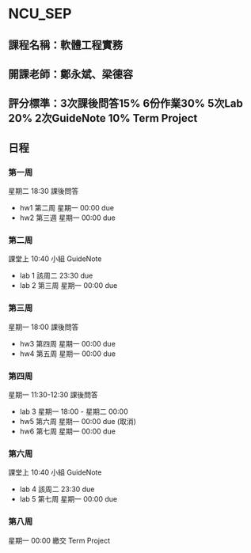 # NCU_SEP

## 課程名稱：軟體工程實務


## 開課老師：鄭永斌、梁德容

## 評分標準：3次課後問答15% 6份作業30% 5次Lab 20% 2次GuideNote 10% Term Project

## 日程

### 第一周 
星期二 18:30 課後問答

* hw1 第二周 星期一 00:00 due
* hw2 第三週 星期一 00:00 due

### 第二周
課堂上 10:40 小組 GuideNote

* lab 1 該周二 23:30 due
* lab 2 第三周 星期一 00:00 due

### 第三周
星期一 18:00 課後問答
* hw3 第四周 星期一 00:00 due
* hw4 第五周 星期一 00:00 due

### 第四周
星期一 11:30-12:30 課後問答

* lab 3 星期一 18:00 - 星期二 00:00
* hw5 第六周 星期一 00:00 due  (取消)
* hw6 第七周 星期一 00:00 due

### 第六周
課堂上 10:40 小組 GuideNote

* lab 4 該周二 23:30 due
* lab 5 第七周 星期一 00:00 due

### 第八周
星期一 00:00 繳交 Term Project
